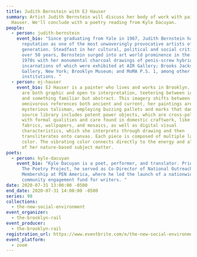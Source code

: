```yaml
---
title: Judith Bernstein with EJ Hauser
summary: Artist Judith Bernstein will discuss her body of work with painter, EJ
  Hauser. We'll conclude with a poetry reading from Kyle Dacuyan.
people:
  - person: judith-bernstein
    event_bio: "Since graduating from Yale in 1967, Judith Bernstein has developed a
      reputation as one of the most unwaveringly provocative artists of her
      generation. Steadfast in her cultural, political and social critique for
      over 50 years, Bernstein surged into art world prominence in the early
      1970s with her monumental charcoal drawings of penis-screw hybrids; early
      incarnations of which were exhibited at AIR Gallery; Brooks Jackson Iolas
      Gallery, New York; Brooklyn Museum; and MoMA P.S. 1, among other
      institutions. "
  - person: ej-hauser
    event_bio: EJ Hauser is a painter who lives and works in Brooklyn. Her paintings
      are both graphic and open to interpretation, teetering between iconography
      and something familiar but abstract. This imagery shifts between
      omnivorous references both ancient and current, her paintings are a
      mysterious talisman, employing buzzing pallets and marks that dance. EJ’s
      source library includes potent power objects, which are cross-pollinated
      with formal qualities and care found in domestic craftwork, like rugs,
      fabrics, wallpapers, and mosaics, as well as digital visual
      characteristics, which she interprets through drawing and then
      transliterates onto canvas. Each piece is composed of multiple layers of
      color. The vibrating color connects directly to the energy and aliveness
      of her nature-based subject matter.
poets:
  - person: kyle-dacuyan
    event_bio: "Kyle Dacuyan is a poet, performer, and translator. Prior to joining
      The Poetry Project, he served as Co-Director of National Outreach and
      Membership at PEN America, where he led the launch of a nationwide
      community engagement fund for writers. "
date: 2020-07-31 13:00:00 -0500
end_date: 2020-07-31 14:00:00 -0500
series: 98
collections:
  - the-new-social-environment
event_organizer:
  - the-brooklyn-rail
event_producer:
  - the-brooklyn-rail
registration_url: https://www.eventbrite.com/e/the-new-social-environment-98-judith-bernstein-tickets-114678638896
event_platform:
  - zoom
---
```

